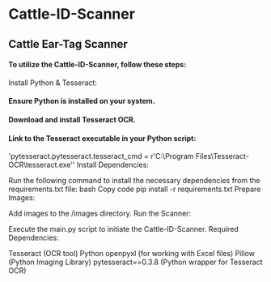 # Cattle-ID-Scanner
## Cattle Ear-Tag Scanner
#### To utilize the Cattle-ID-Scanner, follow these steps:

Install Python & Tesseract:

#### Ensure Python is installed on your system.
#### Download and install Tesseract OCR.
#### Link to the Tesseract executable in your Python script:
'pytesseract.pytesseract.tesseract_cmd = r'C:\\Program Files\\Tesseract-OCR\\tesseract.exe''
Install Dependencies:

Run the following command to install the necessary dependencies from the requirements.txt file:
bash
Copy code
pip install -r requirements.txt
Prepare Images:

Add images to the /images directory.
Run the Scanner:

Execute the main.py script to initiate the Cattle-ID-Scanner.
Required Dependencies:

Tesseract (OCR tool)
Python
openpyxl (for working with Excel files)
Pillow (Python Imaging Library)
pytesseract==0.3.8 (Python wrapper for Tesseract OCR)
